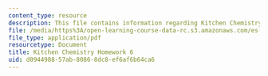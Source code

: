 ```yaml
---
content_type: resource
description: This file contains information regarding Kitchen Chemistry Homework 6.
file: /media/https%3A/open-learning-course-data-rc.s3.amazonaws.com/es-287-kitchen-chemistry-spring-2009/d094498857ab80868dc8ef6af6b64ca6_MITES_287S09_assn06_Week06.pdf
file_type: application/pdf
resourcetype: Document
title: Kitchen Chemistry Homework 6
uid: d0944988-57ab-8086-8dc8-ef6af6b64ca6
---
```

